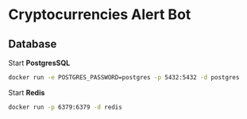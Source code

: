 # Cryptocurrencies Alert Bot

## Database

Start **PostgresSQL**

```bash
docker run -e POSTGRES_PASSWORD=postgres -p 5432:5432 -d postgres
```

Start **Redis**

```bash
docker run -p 6379:6379 -d redis
```
